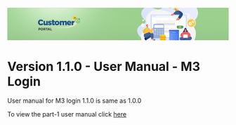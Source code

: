 ![Supplier portal banner](/Customerportal/src/images/customer-portal/front-end-user/CP_banner.jpg)

# Version 1.1.0 - User Manual - M3 Login

User manual for M3 login 1.1.0 is same as 1.0.0

To view the part-1 user manual click [here](../add-ons/m3-login/usermanual-m3-login.md)

